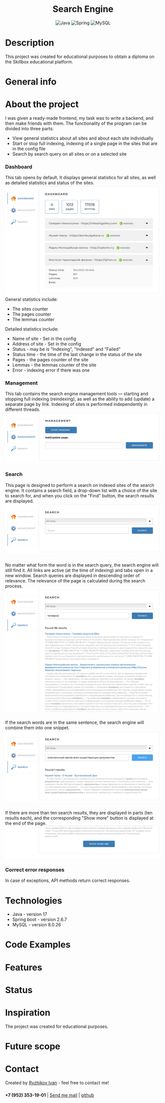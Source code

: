<h1 align="center">Search Engine</h1>

<div align="center">
    <img src="https://img.shields.io/badge/Java-black?style=for-the-badge&logo=Java" alt="Java"/>
    <img src="https://img.shields.io/badge/Spring-black?style=for-the-badge&logo=Spring" alt="Spring"/>
    <img src="https://img.shields.io/badge/Mysql-black?style=for-the-badge&logo=Mysql" alt="MySQL"/>
</div>

<h1>Description</h1>
This project was created for educational purposes to obtain a diploma on the Skillbox educational platform.

<h1>General info</h1>
<!--Нарисовать структуру MVC-->
<!--Что необходимо иметь для запуска и как запустить-->

<h1>About the project</h1>
<!--Описать функционал подробно со скринами -->
<!--Возможно приложить структуру БД-->
I was given a ready-made frontend, my task was to write a backend, and then make friends with them. The functionality
of the program can be divided into three parts:
<ul>
    <li>View general statistics about all sites and about each site individually</li>
    <li>Start or stop full indexing, indexing of a single page in the sites that are in the config file</li>
    <li>Search by search query on all sites or on a selected site</li>
</ul>
<h3>Dashboard</h3>
This tab opens by default. It displays general statistics for all sites, as well as detailed statistics and status
of the sites.
<div><img src="https://github.com/coollappsus/SearchEngine/blob/main/assets/Dashboard2.png?raw=true" alt="Dashboard"></div>
<div>
    General statistics include:
    <ul>
        <li>The sites counter</li>
        <li>The pages counter</li>
        <li>The lemmas counter</li>
    </ul>
</div>
<div>
    Detailed statistics include:
    <ul>
        <li>Name of site - Set in the config</li>
        <li>Address of site - Set in the config</li>
        <li>Status - may be is "Indexing", "Indexed" and "Failed"</li>
        <li>Status time - the time of the last change in the status of the site</li>
        <li>Pages - the pages counter of the site</li>
        <li>Lemmas - the lemmas counter of the site</li>
        <li>Error - indexing error if there was one</li>
    </ul>
</div>
<h3>Management</h3>
This tab contains the search engine management tools — starting and stopping full indexing (reindexing),
as well as the ability to add (update) a separate page by link. Indexing of sites is performed independently
in different threads.
<div><img src="https://github.com/coollappsus/SearchEngine/blob/main/assets/Management.png?raw=true"></div>
<h3>Search</h3>
This page is designed to perform a search on indexed sites of the search engine. 
It contains a search field, a drop-down list with a choice of the site to search for, 
and when you click on the "Find" button, the search results are displayed.
<div><img src="https://github.com/coollappsus/SearchEngine/blob/main/assets/SearchEmpty.png?raw=true"></div>
<h3></h3>
<div>No matter what form the word is in the search query, the search engine will still find it.
    All links are active (at the time of indexing) and tabs open in a new window. Search queries are displayed in
    descending order of relevance. The relevance of the page is calculated during the search process.</div>
<div><img src="https://github.com/coollappsus/SearchEngine/blob/main/assets/Search1.png?raw=true"></div>
<h3></h3>
<div>If the search words are in the same sentence, the search engine will combine them into one snippet.</div>
<div><img src="https://github.com/coollappsus/SearchEngine/blob/main/assets/SearchOneResult.png?raw=true"></div>
<h3></h3>
<div>If there are more than ten search results, they are displayed in parts (ten results each),
    and the corresponding "Show more" button is displayed at the end of the page.</div>
<div><img src="https://github.com/coollappsus/SearchEngine/blob/main/assets/SearchShowMore.png?raw=true"></div>
<h3>Correct error responses</h3>
In case of exceptions, API methods return correct responses.


<h1>Technologies</h1>
<!--Расписать какие использовались зависимости с версиями-->
<ul>
    <li>Java - version 17</li>
    <li>Spring boot - version 2.6.7</li>
    <li>MySQL - version 8.0.26</li>
</ul>
<h1>Code Examples</h1>
<!--Сделать скрины, что выводят контроллеры при тех или иных запросах и и ответах-->

<h1>Features</h1>
<!--Написать особенности, мейби надо удалить-->

<h1>Status</h1>
<!--прописать статус-->

<h1>Inspiration</h1>
The project was created for educational purposes.

<h1>Future scope</h1>
<!--Здесь написать, что можно было бы добавить в дальнейшем, посмотреть доп.задачи в ТЗ-->

<h1>Contact</h1>
Created by <a href="https://t.me/coollappsus"> Ryzhikov Ivan</a> - feel free to contact me!
<h3></h3>

<div><b>+7 (952) 353-19-01</b> | <a href="mailto:ntdr.94@yandex.ru"> Send me mail</a>  |
    <a href="https://github.com/coollappsus"> github</a></div>
